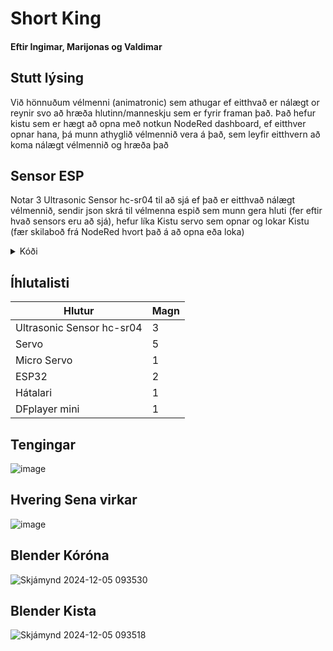 # Short King
#### Eftir Ingimar, Marijonas og Valdimar  

## Stutt lýsing
Við hönnuðum vélmenni (animatronic) sem athugar ef eitthvað er nálægt or reynir svo að hræða hlutinn/manneskju sem er fyrir framan það. Það hefur kistu sem er hægt að opna með notkun NodeRed dashboard, ef eitthver opnar hana, þá munn athyglið vélmennið vera á það, sem leyfir eitthvern að koma nálægt vélmennið og hræða það

## Sensor ESP  
Notar 3 Ultrasonic Sensor hc-sr04 til að sjá ef það er eitthvað nálægt vélmennið, sendir json skrá til vélmenna espið sem munn gera hluti (fer eftir hvað sensors eru að sjá), hefur líka Kistu servo sem opnar og lokar Kistu (fær skilaboð frá NodeRed hvort það á að opna eða loka)

<details>
<summary>Kóði</summary>

```python
#importar hluti sem kóðinn er að nota  
from hcsr04 import HCSR04  
from time import sleep_ms, sleep  
import json  
from binascii import hexlify  
from umqtt.simple import MQTTClient  
from machine import unique_id, Pin  
from servo import Servo  

#---------------------------------VARIABLES--------------------------  
#pinnar fyrir sensors  
sensor_mid = HCSR04(trigger_pin=17, echo_pin=18, echo_timeout_us=10000)  
sensor_left = HCSR04(trigger_pin=36, echo_pin=35, echo_timeout_us=10000)  
sensor_right = HCSR04(trigger_pin=15, echo_pin=16, echo_timeout_us=10000)  

#breytta sem munn segja hinn esp ef það sér eitthvað  
in_vision = False  

#segir hvort vélmennið á að hræða eitthvað  
scare = False  

#kista breytta sem fær upplýsingar frá NodeRed  
kista = False  

#þegar kista er kveikt þá á hún að lokast og opnast í smá tíma  
kista_stada = False  
min_kista = 0  
max_kista = 100  

#pin á kista  
servo_pin = Pin(10)  
kista_servo = Servo(servo_pin)  

#----------------------------------MQTT KODI OG NET--------------------------------------

WIFI_SSID = "TskoliVESM"
WIFI_LYKILORD = "Fallegurhestur"

def do_connect():
    import network
    wlan = network.WLAN(network.STA_IF)
    wlan.active(True)
    if not wlan.isconnected():
        print('connecting to network...')
        wlan.connect(WIFI_SSID, WIFI_LYKILORD)
        while not wlan.isconnected():
            pass
    print('network config:', wlan.ifconfig())
    
do_connect()

#fall til að kíka ef esp fékk skilaboð frá NodeRed, eina sem það fær er kista
def fekk_skilabod(topic, skilabod):
    global kista
    kista = skilabod.decode()

#allt tengd MQTT
MQTT_BROKER = "broker.emqx.io"
CLIENT_ID = hexlify(unique_id())
TOPIC = b"SensorESP"

def mqtt_connect():
    global mqtt_client
    mqtt_client = MQTTClient(CLIENT_ID, MQTT_BROKER, keepalive=60)
    try:
        mqtt_client.connect()
        mqtt_client.set_callback(fekk_skilabod)
        mqtt_client.subscribe("kista-on")
        print("Connected to MQTT broker.")
    except Exception as e:
        print("Failed to connect to MQTT broker:", e)
        mqtt_client = None

mqtt_connect()

#------------------------------------- FUNCTIONS --------------------------------------

#Double check hversu langt eitthvað er, ef yfir 2m eða undefined, þá er gefið -1 sem er basically undefined
def of_langt(distance):
    if distance <= 0 or distance > 230:
        distance = -1
    return distance

#Fall fyrir allt, kíkir á sensors, breyttir stöðu kistu og fleira
def main(sensor_left, sensor_mid, sensor_right):
    #breyttur
    global in_vision, scare, kista_stada
    #breyttur sem munn ég nota seinna
    scared = False
    which_sensor = ""
    #Kíkir á hvað er í gangi með sensors
    distance_mid = of_langt(sensor_mid.distance_cm())
    distance_right = of_langt(sensor_right.distance_cm())
    distance_left = of_langt(sensor_left.distance_cm())  
    #Ef það sér að eitthvað er of nálægt
    if any(0 < dist <= 40 for dist in [distance_left, distance_mid, distance_right]) and not in_vision and not scare:
        scared = True   
    #ef það sér eitthvað
    if any(0 < dist <= 100 for dist in [distance_left, distance_mid, distance_right]) and not scared:
        in_vision = True
    #annars er ekkert sem vélmenni sér
    else:
        in_vision = False
    #Ef það sér og eitthvað kemur of nálægt
    if any(0 < dist <= 40 for dist in [distance_left, distance_mid, distance_right]) and in_vision:
        scare = True
    #annars er enginn nóg nálægt til að hræða
    else:
        scare = False
    #setjir in í string hvað sensor er að sjá
    if 0 < distance_left <= 100:
        which_sensor += "L"
    if 0 < distance_mid <= 100:
        which_sensor += "M"
    if 0 < distance_right <= 100:
        which_sensor += "R"
    #kíkir ef kistan á að opnast
    if kista == 'true':
        #hvort kista á að opnast eða lokast
        kista_stada = not kista_stada
        #opnar kistuna
        if kista_stada:
            for i in range(min_kista, max_kista):
                kista_servo.write_angle(i)
                sleep(0.003)       
        #lokar kistuna
        else:
            for i in range(max_kista, min_kista, -1):
                kista_servo.write_angle(i)
                sleep(0.003)
    #annars er hún lokuð
    else:
        kista_servo.write_angle(min_kista) 
    #skilur til baka í dict það sem vélmenni á að sér og hvað á að gera
    return {"sensor": which_sensor,
            "scared": scared,
            "scare": scare,
            "in_vision": in_vision,
            "kista": kista}

#fall til að senda skilaboð
def senda_mqtt_skilabod(mqtt_client_inn, topic, skilabod):
    mqtt_client_inn.publish(topic, skilabod)
    
#loop til að esp virkar endalaust      
while True:
    #skilaboð sem esp munn senda til hitt
    message = {}
    
    #kíkir á skilaboð
    if mqtt_client:
    
    
    #notar fall til að senda json skrá til hitt espið
    message = main(sensor_left, sensor_mid, sensor_right)
    senda_mqtt_skilabod(mqtt_client, TOPIC, json.dumps(message).encode())
    sleep_ms(100)  
```
</details>   

## Íhlutalisti
| Hlutur   | Magn    |
| -------- | ------- |
| Ultrasonic Sensor hc-sr04  | 3   |
| Servo | 5     |
| Micro Servo | 1     |
| ESP32    |  2   |
| Hátalari    |  1   |
| DFplayer mini    |  1  |

## Tengingar  
![image](https://github.com/user-attachments/assets/2dc23e35-67e7-4503-8b82-5891b37d700f)  

## Hvering Sena virkar
![image](https://github.com/user-attachments/assets/8d4094f1-b330-4f18-a541-a8c080ad5981)


## Blender Kóróna
![Skjámynd 2024-12-05 093530](https://github.com/user-attachments/assets/9e52fd28-ce83-4dc6-b507-ccb2b9c4ee9f)

## Blender Kista
![Skjámynd 2024-12-05 093518](https://github.com/user-attachments/assets/4793fd09-0602-4759-8b19-40ed2ef38aef)

